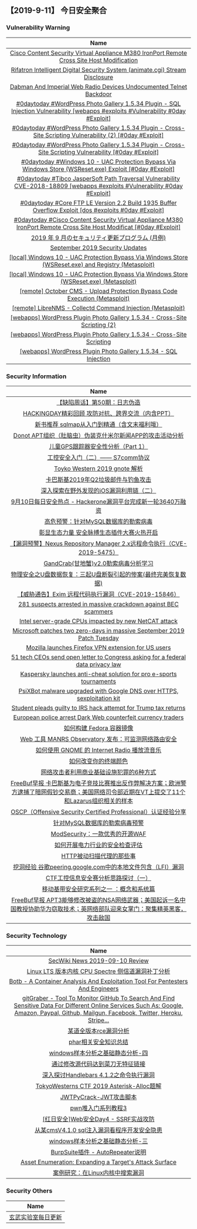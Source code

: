 
 ##   【2019-9-11】 今日安全聚合


###  						       							Vulnerability Warning

|                             Name                             |
| :----------------------------------------------------------: |
|[Cisco Content Security Virtual Appliance M380 IronPort Remote Cross Site Host Modification](https://cxsecurity.com/issue/WLB-2019090075)|
|[Rifatron Intelligent Digital Security System (animate.cgi) Stream Disclosure](https://cxsecurity.com/issue/WLB-2019090065)|
|[Dabman And Imperial Web Radio Devices Undocumented Telnet Backdoor](https://cxsecurity.com/issue/WLB-2019090064)|
|[#0daytoday #WordPress Photo Gallery 1.5.34 Plugin - SQL Injection Vulnerability [webapps #exploits #Vulnerability #0day #Exploit]](http://0day.today/exploits/33238)|
|[#0daytoday #WordPress Photo Gallery 1.5.34 Plugin - Cross-Site Scripting Vulnerability (2) [#0day #Exploit]](http://0day.today/exploits/33237)|
|[#0daytoday #WordPress Photo Gallery 1.5.34 Plugin - Cross-Site Scripting Vulnerability [#0day #Exploit]](http://0day.today/exploits/33236)|
|[#0daytoday #Windows 10 - UAC Protection Bypass Via Windows Store (WSReset.exe) Exploit [#0day #Exploit]](http://0day.today/exploits/33235)|
|[#0daytoday #Tibco JasperSoft Path Traversal Vulnerability CVE-2018-18809 [webapps #exploits #Vulnerability #0day #Exploit]](http://0day.today/exploits/33234)|
|[#0daytoday #Core FTP LE Version 2.2 Build 1935 Buffer Overflow Exploit [dos #exploits  #0day #Exploit]](http://0day.today/exploits/33233)|
|[#0daytoday #Cisco Content Security Virtual Appliance M380 IronPort Remote Cross Site Host Modificat [#0day #Exploit]](http://0day.today/exploits/33232)|
|[2019 年 9 月のセキュリティ更新プログラム (月例)](https://msrc-blog.microsoft.com/2019/09/10/201909-security-updates/)|
|[September 2019 Security Updates](https://msrc-blog.microsoft.com/2019/09/10/september-2019-security-updates/)|
|[[local] Windows 10 - UAC Protection Bypass Via Windows Store (WSReset.exe) and Registry (Metasploit)](https://www.exploit-db.com/exploits/47378)|
|[[local] Windows 10 - UAC Protection Bypass Via Windows Store (WSReset.exe) (Metasploit)](https://www.exploit-db.com/exploits/47377)|
|[[remote] October CMS - Upload Protection Bypass Code Execution (Metasploit)](https://www.exploit-db.com/exploits/47376)|
|[[remote] LibreNMS - Collectd Command Injection (Metasploit)](https://www.exploit-db.com/exploits/47375)|
|[[webapps] WordPress Plugin Photo Gallery 1.5.34 - Cross-Site Scripting (2)](https://www.exploit-db.com/exploits/47373)|
|[[webapps] WordPress Plugin Photo Gallery 1.5.34 - Cross-Site Scripting](https://www.exploit-db.com/exploits/47372)|
|[[webapps] WordPress Plugin Photo Gallery 1.5.34 - SQL Injection](https://www.exploit-db.com/exploits/47371)|

### 						        							Security Information
|                             Name                                    |
| :----------------------------------------------------------: |
|[【缺陷周话】第50期：日志伪造](https://www.anquanke.com/post/id/186293)|
|[HACKINGDAY精彩回顾  攻防对抗、跨界交流（内含PPT）](https://www.anquanke.com/post/id/185384)|
|[新书推荐  sqlmap从入门到精通（含文末福利哦）](https://www.anquanke.com/post/id/186020)|
|[Donot APT组织（肚脑虫）伪装克什米尔新闻APP的攻击活动分析](https://www.anquanke.com/post/id/186254)|
|[儿童GPS跟踪器安全性分析（Part 1）](https://www.anquanke.com/post/id/186080)|
|[工控安全入门（二）—— S7comm协议](https://www.anquanke.com/post/id/186099)|
|[Toyko Western 2019 gnote 解析](https://www.anquanke.com/post/id/185911)|
|[卡巴斯基2019年Q2垃圾邮件与钓鱼攻击](https://www.anquanke.com/post/id/186130)|
|[深入探索在野外发现的iOS漏洞利用链（二）](https://www.anquanke.com/post/id/186093)|
|[9月10日每日安全热点 - Hackerone漏洞平台完成新一轮3640万融资](https://www.anquanke.com/post/id/186189)|
|[高危预警：针对MySQL数据库的勒索病毒](https://www.secpulse.com/archives/112351.html)|
|[彰显生态力量 安全脉搏生态插件大赛火热开启](https://www.secpulse.com/archives/112331.html)|
|[【漏洞预警】Nexus Repository Manager 2.x远程命令执行（CVE-2019-5475）](https://www.secpulse.com/archives/112290.html)|
|[GandCrab(甘地蟹)v2.0勒索病毒分析学习](https://www.secpulse.com/archives/112170.html)|
|[物理安全之U盘数据恢复：三起U盘断裂引起的惨案(最终完美恢复数据)](http://blog.nsfocus.net/tragedies-caused-usb-breaks/)|
|[【威胁通告】Exim 远程代码执行漏洞（CVE-2019-15846）](http://blog.nsfocus.net/cve-2019-15846/)|
|[281 suspects arrested in massive crackdown against BEC scammers](https://www.zdnet.com/article/281-suspects-arrested-in-massive-crackdown-against-bec-scammers/#ftag=RSSbaffb68)|
|[Intel server-grade CPUs impacted by new NetCAT attack](https://www.zdnet.com/article/intel-server-grade-cpus-impacted-by-new-netcat-attack/#ftag=RSSbaffb68)|
|[Microsoft patches two zero-days in massive September 2019 Patch Tuesday](https://www.zdnet.com/article/microsoft-patches-two-zero-days-in-massive-september-2019-patch-tuesday/#ftag=RSSbaffb68)|
|[Mozilla launches Firefox VPN extension for US users](https://www.zdnet.com/article/mozilla-launches-firefox-vpn-extension-for-us-users/#ftag=RSSbaffb68)|
|[51 tech CEOs send open letter to Congress asking for a federal data privacy law](https://www.zdnet.com/article/51-tech-ceos-send-open-letter-to-congress-asking-for-a-federal-data-privacy-law/#ftag=RSSbaffb68)|
|[Kaspersky launches anti-cheat solution for pro e-sports tournaments](https://www.zdnet.com/article/kaspersky-launches-anti-cheat-solution-for-pro-e-sports-tournaments/#ftag=RSSbaffb68)|
|[PsiXBot malware upgraded with Google DNS over HTTPS, sexploitation kit](https://www.zdnet.com/article/psixbot-malware-upgraded-with-google-dns-over-https-sexploitation-kit/#ftag=RSSbaffb68)|
|[Student pleads guilty to IRS hack attempt for Trump tax returns](https://www.zdnet.com/article/student-pleads-guilty-to-irs-hack-attempt-for-trump-tax-returns/#ftag=RSSbaffb68)|
|[European police arrest Dark Web counterfeit currency traders](https://www.zdnet.com/article/european-police-arrest-dark-web-counterfeit-currency-traders/#ftag=RSSbaffb68)|
|[如何构建 Fedora 容器镜像](https://linux.cn/article-11327-1.html?utm_source=rss&utm_medium=rss)|
|[Web 工具 MANRS Observatory 发布：可监测网络路由安全](https://linux.cn/article-11326-1.html?utm_source=rss&utm_medium=rss)|
|[如何使用 GNOME 的 Internet Radio 播放流音乐](https://linux.cn/article-11325-1.html?utm_source=rss&utm_medium=rss)|
|[如何改变你的终端颜色](https://linux.cn/article-11324-1.html?utm_source=rss&utm_medium=rss)|
|[网络攻击者利用商业基础设施犯罪的6种方式](https://www.freebuf.com/articles/network/212823.html)|
|[FreeBuf早报  卡巴斯基为电子竞技比赛推出反作弊解决方案；欧洲警方逮捕了暗网假钞交易商；美国网络司令部近期在VT上提交了11个和Lazarus组织相关的样本](https://www.freebuf.com/news/214009.html)|
|[OSCP（Offensive Security Certified Professional）认证经验分享](https://www.freebuf.com/articles/others-articles/207347.html)|
|[针对MySQL数据库的勒索病毒预警](https://www.freebuf.com/articles/system/213975.html)|
|[ModSecurity：一款优秀的开源WAF](https://www.freebuf.com/sectool/211354.html)|
|[如何开展电力行业的安全检查评估](https://www.freebuf.com/articles/ics-articles/212503.html)|
|[HTTP被动扫描代理的那些事](https://www.freebuf.com/articles/web/212382.html)|
|[挖洞经验  谷歌peering.google.com中的本地文件包含（LFI）漏洞](https://www.freebuf.com/vuls/212222.html)|
|[CTF工控信息安全赛分析思路探讨（一）](https://www.freebuf.com/articles/ics-articles/212376.html)|
|[移动基带安全研究系列之一 ：概念和系统篇](https://www.freebuf.com/articles/terminal/213807.html)|
|[FreeBuf早报  APT3能够修改被盗的NSA网络武器；美国起诉一名中国教授协助华为窃取技术；英网络部队迎来女掌门：聚集精英黑客，攻击敌国](https://www.freebuf.com/news/213895.html)|

### 						        							Security  Technology
|                             Name                                    |
| :----------------------------------------------------------: |
|[SecWiki News 2019-09-10 Review](http://www.sec-wiki.com/?2019-09-10)|
|[Linux LTS 版本内核 CPU Spectre 侧信道漏洞补丁分析](https://www.4hou.com/technology/20172.html)|
|[Botb - A Container Analysis And Exploitation Tool For Pentesters And Engineers](http://www.kitploit.com/2019/09/botb-container-analysis-and.html)|
|[gitGraber - Tool To Monitor GitHub To Search And Find Sensitive Data For Different Online Services Such As: Google, Amazon, Paypal, Github, Mailgun, Facebook, Twitter, Heroku, Stripe...](http://www.kitploit.com/2019/09/gitgraber-tool-to-monitor-github-to.html)|
|[某道全版本rce漏洞分析](http://xz.aliyun.com/t/6239)|
|[phar相关安全知识总结](http://xz.aliyun.com/t/6258)|
|[windows样本分析之基础静态分析-四](http://xz.aliyun.com/t/6255)|
|[通过修改源代码达到菜刀无特征链接](http://xz.aliyun.com/t/6249)|
|[深入探讨Handlebars 4.1.2之命令执行漏洞](http://xz.aliyun.com/t/6287)|
|[TokyoWesterns CTF 2019 Asterisk-Alloc题解](http://xz.aliyun.com/t/6259)|
|[JWTPyCrack-JWT攻击脚本](http://xz.aliyun.com/t/6261)|
|[pwn堆入门系列教程3](http://xz.aliyun.com/t/6252)|
|[[红日安全]Web安全Day4 - SSRF实战攻防](http://xz.aliyun.com/t/6235)|
|[从某cmsV4.1.0 sql注入漏洞看程序开发安全隐患](http://xz.aliyun.com/t/6237)|
|[windows样本分析之基础静态分析-三](http://xz.aliyun.com/t/6242)|
|[BurpSuite插件 -  AutoRepeater说明](http://xz.aliyun.com/t/6244)|
|[Asset Enumeration: Expanding a Target's Attack Surface](http://xz.aliyun.com/t/6248)|
|[案例研究：在Linux内核中搜索漏洞](http://xz.aliyun.com/t/6234)|

### 						        							Security  Others
|                             Name                                    |
| :----------------------------------------------------------: |
|[玄武实验室每日更新](https://weibo.com/p/1006065582522936/wenzhang?from=page_100606_profile&wvr=6&mod=wenzhangmore)|

